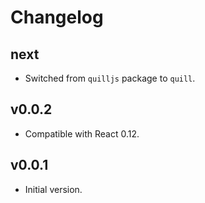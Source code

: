 Changelog
=========

next
----
- Switched from `quilljs` package to `quill`.

v0.0.2
------
- Compatible with React 0.12.

v0.0.1
------
- Initial version.
